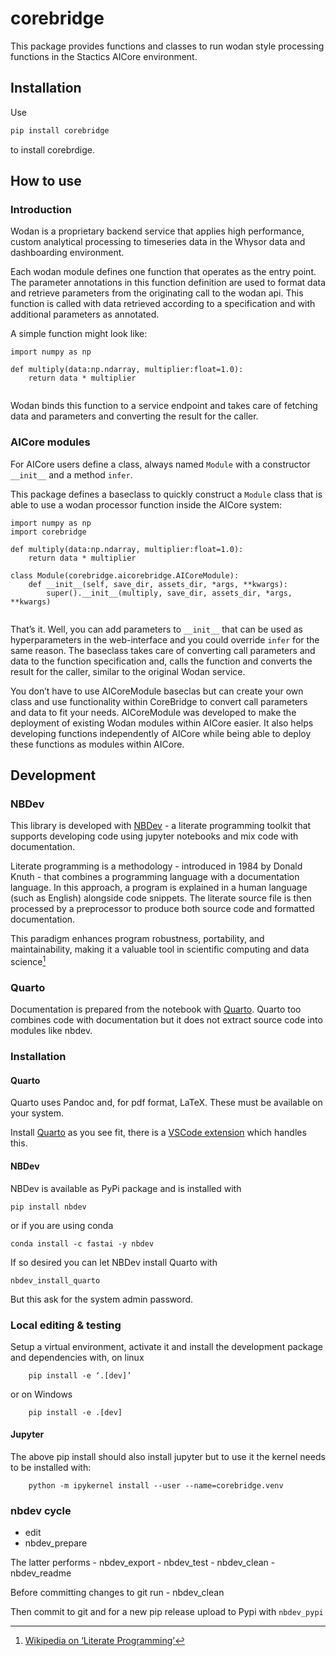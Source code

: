 # corebridge


<!-- WARNING: THIS FILE WAS AUTOGENERATED! DO NOT EDIT! -->

This package provides functions and classes to run wodan style
processing functions in the Stactics AICore environment.

## Installation

Use

``` sh
pip install corebridge
```

to install corebrdige.

## How to use

### Introduction

Wodan is a proprietary backend service that applies high performance,
custom analytical processing to timeseries data in the Whysor data and
dashboarding environment.

Each wodan module defines one function that operates as the entry point.
The parameter annotations in this function definition are used to format
data and retrieve parameters from the originating call to the wodan api.
This function is called with data retrieved according to a specification
and with additional parameters as annotated.

A simple function might look like:

``` {python}
import numpy as np

def multiply(data:np.ndarray, multiplier:float=1.0):
    return data * multiplier
    
```

Wodan binds this function to a service endpoint and takes care of
fetching data and parameters and converting the result for the caller.

### AICore modules

For AICore users define a class, always named `Module` with a
constructor `__init__` and a method `infer`.

This package defines a baseclass to quickly construct a `Module` class
that is able to use a wodan processor function inside the AICore system:

``` {python}
import numpy as np
import corebridge

def multiply(data:np.ndarray, multiplier:float=1.0):
    return data * multiplier

class Module(corebridge.aicorebridge.AICoreModule):
    def __init__(self, save_dir, assets_dir, *args, **kwargs):
        super().__init__(multiply, save_dir, assets_dir, *args, **kwargs)
    
```

That’s it. Well, you can add parameters to `__init__` that can be used
as hyperparameters in the web-interface and you could override `infer`
for the same reason. The baseclass takes care of converting call
parameters and data to the function specification and, calls the
function and converts the result for the caller, similar to the original
Wodan service.

You don’t have to use AICoreModule baseclas but can create your own
class and use functionality within CoreBridge to convert call parameters
and data to fit your needs. AICoreModule was developed to make the
deployment of existing Wodan modules within AICore easier. It also helps
developing functions independently of AICore while being able to deploy
these functions as modules within AICore.

## Development

### NBDev

This library is developed with [NBDev](https://nbdev.fast.ai/) - a
literate programming toolkit that supports developing code using jupyter
notebooks and mix code with documentation.

Literate programming is a methodology - introduced in 1984 by Donald
Knuth - that combines a programming language with a documentation
language. In this approach, a program is explained in a human language
(such as English) alongside code snippets. The literate source file is
then processed by a preprocessor to produce both source code and
formatted documentation.

This paradigm enhances program robustness, portability, and
maintainability, making it a valuable tool in scientific computing and
data science[^1]

### Quarto

Documentation is prepared from the notebook with
[Quarto](https://quarto.org/). Quarto too combines code with
documentation but it does not extract source code into modules like
nbdev.

### Installation

#### Quarto

Quarto uses Pandoc and, for pdf format, LaTeX. These must be available
on your system.

Install [Quarto](https://quarto.org/docs/get-started/) as you see fit,
there is a [VSCode
extension](https://marketplace.visualstudio.com/items?itemName=quarto.quarto)
which handles this.

#### NBDev

NBDev is available as PyPi package and is installed with

    pip install nbdev

or if you are using conda

    conda install -c fastai -y nbdev

If so desired you can let NBDev install Quarto with

    nbdev_install_quarto

But this ask for the system admin password.

### Local editing & testing

Setup a virtual environment, activate it and install the development
package and dependencies with, on linux

        pip install -e ‘.[dev]’

or on Windows

        pip install -e .[dev]

#### Jupyter

The above pip install should also install jupyter but to use it the
kernel needs to be installed with:

        python -m ipykernel install --user --name=corebridge.venv

### nbdev cycle

- edit
- nbdev_prepare

The latter performs - nbdev_export - nbdev_test - nbdev_clean -
nbdev_readme

Before committing changes to git run - nbdev_clean

Then commit to git and for a new pip release upload to Pypi with
`nbdev_pypi`

[^1]: [Wikipedia on ‘Literate
    Programming’](https://en.wikipedia.org/wiki/Literate_programming)
